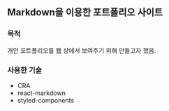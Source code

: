## Markdown을 이용한 포트폴리오 사이트

### 목적
개인 포트폴리오를 웹 상에서 보여주기 위해 만들고자 했음.

### 사용한 기술
- CRA
- react-markdown
- styled-components
